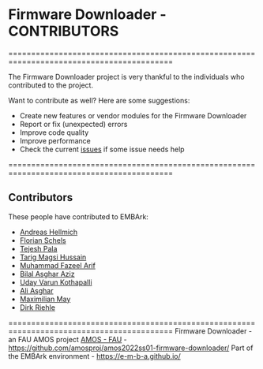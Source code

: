 # Firmware Downloader - CONTRIBUTORS

==========================================================================================

The Firmware Downloader project is very thankful to the individuals who contributed to the project.

  Want to contribute as well? Here are some suggestions:

  - Create new features or vendor modules for the Firmware Downloader
  - Report or fix (unexpected) errors
  - Improve code quality
  - Improve performance
  - Check the current [issues](https://github.com/amosproj/amos2022ss01-firmware-downloader/issues) if some issue needs help

  <!-- See [CONTRIBUTING.md](https://github.com/amosproj/amos2022ss01-firmware-downloader/blob/master/CONTRIBUTING.md) for more details. -->

==========================================================================================

## Contributors

These people have contributed to EMBArk:

* [Andreas Hellmich](https://github.com/FendVario1)
* [Florian Schels](https://github.com/FloSchels)
* [Tejesh Pala](https://github.com/TejeshPala)
* [Tarig Magsi Hussain](https://github.com/tariqmagsi)
* [Muhammad Fazeel Arif](https://github.com/ariffazeel99)
* [Bilal Asghar Aziz](https://github.com/bilalasgharaziz)
* [Uday Varun Kothapalli](https://github.com/udayvarun)
* [Ali Asghar](https://github.com/AliAsghar01)
* [Maximilian May](https://github.com/elgustov)
* [Dirk Riehle](https://github.com/dirkriehle)




==========================================================================================
  Firmware Downloader - an FAU AMOS project [AMOS - FAU](https://oss.cs.fau.de/teaching/the-amos-project/) - https://github.com/amosproj/amos2022ss01-firmware-downloader/
  Part of the EMBArk environment - https://e-m-b-a.github.io/